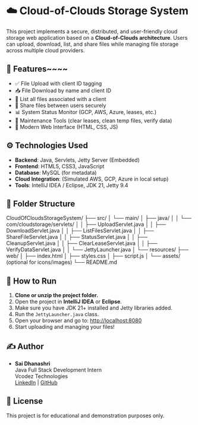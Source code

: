 # ☁️ Cloud-of-Clouds Storage System

This project implements a secure, distributed, and user-friendly cloud storage web application based on a **Cloud-of-Clouds architecture**. Users can upload, download, list, and share files while managing file storage across multiple cloud providers.

## 📌 Features~~~~

- ✅ File Upload with client ID tagging
- 📥 File Download by name and client ID
- 📄 List all files associated with a client
- 🔁 Share files between users securely
- 📊 System Status Monitor (GCP, AWS, Azure, leases, etc.)
- 🧹 Maintenance Tools (clear leases, clean temp files, verify data)
- 🎨 Modern Web Interface (HTML, CSS, JS)

## ⚙️ Technologies Used

- **Backend**: Java, Servlets, Jetty Server (Embedded)
- **Frontend**: HTML5, CSS3, JavaScript
- **Database**: MySQL (for metadata)
- **Cloud Integration**: (Simulated AWS, GCP, Azure in local setup)
- **Tools**: IntelliJ IDEA / Eclipse, JDK 21, Jetty 9.4

## 📁 Folder Structure
CloudOfCloudsStorageSystem/
├── src/
│ └── main/
│ ├── java/
│ │ └── com/cloudstorage/servlets/
│ │ ├── UploadServlet.java
│ │ ├── DownloadServlet.java
│ │ ├── ListFilesServlet.java
│ │ ├── ShareFileServlet.java
│ │ ├── StatusServlet.java
│ │ ├── CleanupServlet.java
│ │ ├── ClearLeaseServlet.java
│ │ ├── VerifyDataServlet.java
│ │ └── JettyLauncher.java
│ └── resources/
├── web/
│ ├── index.html
│ ├── styles.css
│ ├── script.js
│ └── assets/ (optional for icons/images)
└── README.md


## 🚀 How to Run

1. **Clone or unzip the project folder.**
2. Open the project in **IntelliJ IDEA** or **Eclipse**.
3. Make sure you have JDK 21+ installed and Jetty libraries added.
4. Run the `JettyLauncher.java` class.
5. Open your browser and go to: [http://localhost:8080](http://localhost:8080)
6. Start uploading and managing your files!

## ✍️ Author
- **Sai Dhanashri**  
  Java Full Stack Development Intern  
  Vcodez Technologies  
  [LinkedIn](#) | [GitHub](#)

## 📃 License
This project is for educational and demonstration purposes only.